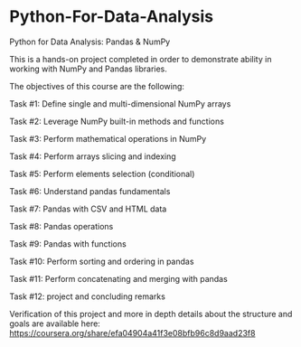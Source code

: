 # Python-For-Data-Analysis
Python for Data Analysis: Pandas &amp; NumPy

This is a hands-on project completed in order to demonstrate ability in working with NumPy and Pandas libraries.


The objectives of this course are the following:

  Task #1: Define single and multi-dimensional NumPy arrays

  Task #2: Leverage NumPy built-in methods and functions

  Task #3: Perform mathematical operations in NumPy

  Task #4: Perform arrays slicing and indexing

  Task #5: Perform elements selection (conditional)

  Task #6: Understand pandas fundamentals

  Task #7: Pandas with CSV and HTML data

  Task #8: Pandas operations

  Task #9: Pandas with functions

  Task #10: Perform sorting and ordering in pandas

  Task #11: Perform concatenating and merging with pandas

  Task #12: project and concluding remarks

Verification of this project and more in depth details about the structure and goals are available here: https://coursera.org/share/efa04904a41f3e08bfb96c8d9aad23f8

